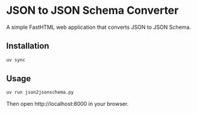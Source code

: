 # JSON to JSON Schema Converter

A simple FastHTML web application that converts JSON to JSON Schema.

## Installation

```bash
uv sync
```

## Usage

```bash
uv run json2jsonschema.py
```

Then open http://localhost:8000 in your browser.